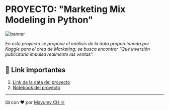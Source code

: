 # PROYECTO: "Marketing Mix Modeling in Python"

![banner]()

_En este proyecto se propone el análisis de la data proporcionada por Kaggle para el area de Marketing; se busca encontrar "Qué inversión publicitaria impulsa realmente las ventas"._

## 🔗 Link importantes 
1. [Link de la data del proyecto](https://www.kaggle.com/harrimansaragih/dummy-advertising-and-sales-data)
2. [Notebook del proyecto]()

---
⌨️ con ❤️ por  [Mayumy CH ☠️](https://github.com/MayumyCH)
